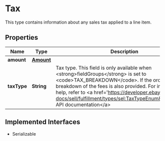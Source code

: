 

# Tax

This type contains information about any sales tax applied to a line item.
## Properties

Name | Type | Description | Notes
------------ | ------------- | ------------- | -------------
**amount** | [**Amount**](Amount.md) |  |  [optional]
**taxType** | **String** | Tax type. This field is only available when &lt;strong&gt;fieldGroups&lt;/strong&gt; is set to &lt;code&gt;TAX_BREAKDOWN&lt;/code&gt;. If the order has fees, a breakdown of the fees is also provided. For implementation help, refer to &lt;a href&#x3D;&#39;https://developer.ebay.com/api-docs/sell/fulfillment/types/sel:TaxTypeEnum&#39;&gt;eBay API documentation&lt;/a&gt; |  [optional]


## Implemented Interfaces

* Serializable



